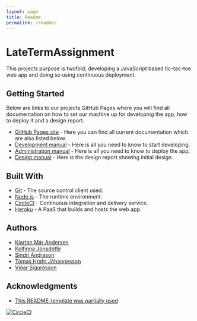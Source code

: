 ```yaml
---
layout: page
title: Readme
permalink: /readme/
---
```

# LateTermAssignment

This projects purpose is twofold; developing a JavaScript based tic-tac-toe web app and doing so using continuous deployment.

## Getting Started

Below are links to our projects GitHub Pages where you will find all documentation on how to set our machine up for developing the app, how to deploy it and a design report.

* [GitHub Pages site](https://lonelydancers.github.io/LateTermAssignment/) - Here you can find all current documentation which are also listed below.
* [Development manual](https://lonelydancers.github.io/LateTermAssignment/dev_manual) - Here is all you need to know to start developing.
* [Administration manual](https://lonelydancers.github.io/LateTermAssignment/adm_manual) - Here is all you need to know to deploy the app.
* [Design manual](https://lonelydancers.github.io/LateTermAssignment/design_report) - Here is the design report showing initial design.


## Built With

* [Git](https://git-scm.com/) - The source control client used.
* [Node.js](https://nodejs.org/en/download/) - The runtime environment.
* [CircleCI](https://circleci.com/) - Continuous integration and delivery service.
* [Heroku](https://www.heroku.com/) - A PaaS that builds and hosts the web app.

## Authors

* [Kjartan Már Andersen](https://github.com/kjartanandersen)
* [Kolfinna Jónsdóttir](https://github.com/koffa95)
* [Sindri Andrason](https://github.com/mindricity)
* [Tómas Hrafn Jóhannesson](https://github.com/tomash14)
* [Viðar Sigurðsson](https://github.com/vidars17)


## Acknowledgments

* [This README-template was partially used](https://gist.github.com/PurpleBooth/109311bb0361f32d87a2)



[![CircleCI](https://circleci.com/gh/LonelyDancers/LateTermAssignment.svg?style=svg)](https://circleci.com/gh/LonelyDancers/LateTermAssignment)
